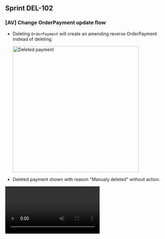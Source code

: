 ## Sprint DEL-102

### [AV] Change OrderPayment update flow

- Deleting `OrderPayment` will create an amending reverse OrderPayment instead of deleting.

  <img width="400" alt="Deleted payment" src="https://upload.wikimedia.org/wikipedia/commons/thumb/b/b6/Image_created_with_a_mobile_phone.png/1200px-Image_created_with_a_mobile_phone.png">

- Deleted payment shown with reason "Manualy deleted" without action.

<video>https://github.com/khoale38/eleventy-page/assets/61538368/ad9e7c44-9e35-4e27-ad98-1b97f333821b<video>

